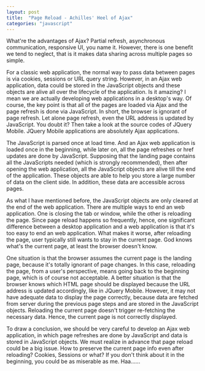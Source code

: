 ```yaml
---
layout: post
title:  "Page Reload - Achilles' Heel of Ajax"
categories: "javascript"
---
```


What're the advantages of Ajax? Partial refresh, asynchronous communication, responsive UI, you name it. However, there is one benefit we tend to neglect, that is it makes data sharing across multiple pages so simple.

For a classic web application, the normal way to pass data between pages is via cookies, sessions or URL query string. However, in an Ajax web application, data could be stored in the JavaScript objects and these objects are alive all over the lifecycle of the application. Is it amazing? I mean we are actually developing web applications in a desktop's way. Of course, the key point is that all of the pages are loaded via Ajax and the page refresh is done via JavaScript. In short, the browser is ignorant of page refresh. Let alone page refresh, even the URL address is updated by JavaScript. You doubt it? Then take a look at the source codes of JQuery Mobile. JQuery Mobile applications are absolutely Ajax applications.

The JavaScript is parsed once at load time. And an Ajax web application is loaded once in the beginning, while later on, all the page refreshes or href updates are done by JavaScript. Supposing that the landing page contains all the JavaScripts needed (which is strongly recommended), then after opening the web application, all the JavaScript objects are alive till the end of the application. These objects are able to help you store a large number of data on the client side. In addition, these data are accessible across pages.

As what I have mentioned before, the JavaScript objects are only cleared at the end of the web application. There are multiple ways to end an web application. One is closing the tab or window, while the other is reloading the page. Since page reload happens so frequently, hence, one significant difference between a desktop application and a web application is that it's too easy to end an web application. What makes it worse, after  reloading the page, user typically still wants to stay in the current page. God knows what's the current page, at least the browser doesn't know.

One situation is that the browser assumes the current page is the landing page, because it's totally ignorant of page changes. In this case, reloading the page, from a user's perspective, means going back to the beginning page, which is of course not acceptable. A better situation is that the browser knows which HTML page should be displayed because the URL address is updated accordingly, like in JQuery Mobile. However, it may not have adequate data to display the page correctly, because data are fetched from server during the previous page steps and are stored in the JavaScript objects. Reloading the current page doesn't trigger re-fetching the necessary data. Hence, the current page is not correctly displayed.

To draw a conclusion, we should be very careful to develop an Ajax web application, in which page refreshes are done by JavaScript and data is stored in JavaScript objects. We must realize in advance that page reload could be a big issue. How to preserve the current page info even after reloading? Cookies, Sessions or what? If you don't think about it in the beginning, you could be as miserable as me. Haa......